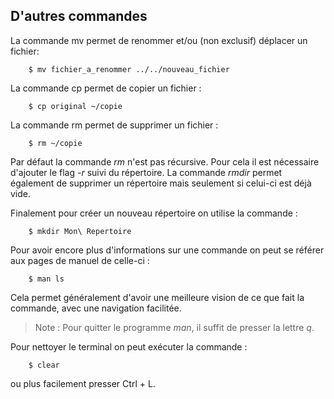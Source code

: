 ## D'autres commandes

La commande mv permet de renommer et/ou (non exclusif) déplacer un fichier:
```bash,ignore
    $ mv fichier_a_renommer ../../nouveau_fichier
```
La commande cp permet de copier un fichier :
```bash,ignore
    $ cp original ~/copie
```
La commande rm permet de supprimer un fichier :
```bash,ignore
    $ rm ~/copie
```
Par défaut la commande *rm* n'est pas récursive. Pour cela il est nécessaire d'ajouter le flag *-r*
suivi du répertoire. La commande *rmdir* permet également de supprimer un répertoire mais seulement
si celui-ci est déjà vide.

Finalement pour créer un nouveau répertoire on utilise la commande :
```bash,ignore
    $ mkdir Mon\ Repertoire
```
Pour avoir encore plus d'informations sur une commande on peut se référer aux pages de manuel de
celle-ci :
```bash,ignore
    $ man ls
```
Cela permet généralement d'avoir une meilleure vision de ce que fait la commande, avec une
navigation facilitée.

> Note : Pour quitter le programme *man*, il suffit de presser la lettre *q*.

Pour nettoyer le terminal on peut exécuter la commande :
```bash,ignore
    $ clear
```
ou plus facilement presser Ctrl + L.
